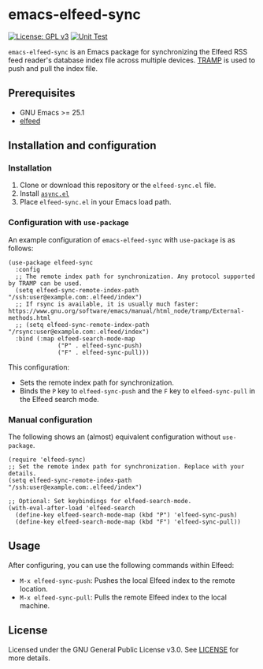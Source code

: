 emacs-elfeed-sync
=================

[![License: GPL v3](https://img.shields.io/badge/License-GPLv3-blue.svg)](./LICENSE)
[![Unit Test](https://github.com/MasWag/emacs-elfeed-sync/actions/workflows/unit_test.yml/badge.svg?branch=master)](https://github.com/MasWag/emacs-elfeed-sync/actions/workflows/unit_test.yml)

`emacs-elfeed-sync` is an Emacs package for synchronizing the Elfeed RSS feed reader's database index file across multiple devices. [TRAMP](https://www.gnu.org/software/tramp/) is used to push and pull the index file.

Prerequisites
-------------

- GNU Emacs >= 25.1
- [elfeed](https://github.com/skeeto/elfeed)

Installation and configuration
------------------------------

### Installation

1. Clone or download this repository or the `elfeed-sync.el` file.
2. Install [`async.el`](https://elpa.gnu.org/packages/async.html)
3. Place `elfeed-sync.el` in your Emacs load path.

### Configuration with `use-package`

An example configuration of `emacs-elfeed-sync` with `use-package` is as follows:

```emacs-lisp
(use-package elfeed-sync
  :config
  ;; The remote index path for synchronization. Any protocol supported by TRAMP can be used.
  (setq elfeed-sync-remote-index-path "/ssh:user@example.com:.elfeed/index")
  ;; If rsync is available, it is usually much faster: https://www.gnu.org/software/emacs/manual/html_node/tramp/External-methods.html
  ;; (setq elfeed-sync-remote-index-path "/rsync:user@example.com:.elfeed/index")
  :bind (:map elfeed-search-mode-map
              ("P" . elfeed-sync-push)
              ("F" . elfeed-sync-pull)))
```

This configuration:
- Sets the remote index path for synchronization.
- Binds the `P` key to `elfeed-sync-push` and the `F` key to `elfeed-sync-pull` in the Elfeed search mode.


### Manual configuration

The following shows an (almost) equivalent configuration without `use-package`.

```emacs-lisp
(require 'elfeed-sync)
;; Set the remote index path for synchronization. Replace with your details.
(setq elfeed-sync-remote-index-path "/ssh:user@example.com:.elfeed/index")

;; Optional: Set keybindings for elfeed-search-mode.
(with-eval-after-load 'elfeed-search
  (define-key elfeed-search-mode-map (kbd "P") 'elfeed-sync-push)
  (define-key elfeed-search-mode-map (kbd "F") 'elfeed-sync-pull))
```

Usage
-----

After configuring, you can use the following commands within Elfeed:

- `M-x elfeed-sync-push`: Pushes the local Elfeed index to the remote location.
- `M-x elfeed-sync-pull`: Pulls the remote Elfeed index to the local machine.

License
-------

Licensed under the GNU General Public License v3.0. See [LICENSE](LICENSE) for more details.
